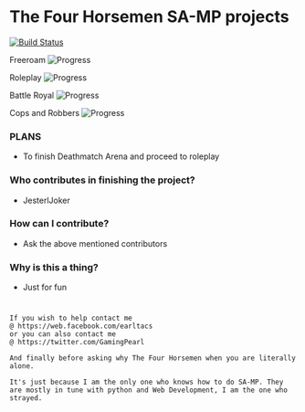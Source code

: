 # The Four Horsemen SA-MP projects #

[![Build Status](https://travis-ci.org/JesterlJoker/TFHFR.svg?branch=master)](https://travis-ci.org/JesterlJoker/TFHFR)

Freeroam
![Progress](http://progressed.io/bar/1?title=Working)

Roleplay
![Progress](http://progressed.io/bar/0?title=Working)

Battle Royal
![Progress](http://progressed.io/bar/0?title=Working)

Cops and Robbers
![Progress](http://progressed.io/bar/0?title=Working)

### PLANS ###

- To finish Deathmatch Arena and proceed to roleplay

### Who contributes in finishing the project? ###

- JesterlJoker

### How can I contribute? ###

- Ask the above mentioned contributors

### Why is this a thing? ###
- Just for fun 

# #
    If you wish to help contact me 
    @ https://web.facebook.com/earltacs
    or you can also contact me
    @ https://twitter.com/GamingPearl

    And finally before asking why The Four Horsemen when you are literally alone.

    It's just because I am the only one who knows how to do SA-MP. They are mostly in tune with python and Web Development, I am the one who strayed.
